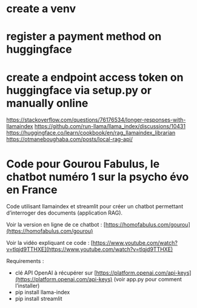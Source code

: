 # create a venv

# register a payment method on huggingface

# create a endpoint access token on huggingface via setup.py or manually online

https://stackoverflow.com/questions/76176534/longer-responses-with-llamaindex
https://github.com/run-llama/llama_index/discussions/10431
https://huggingface.co/learn/cookbook/en/rag_llamaindex_librarian
https://otmaneboughaba.com/posts/local-rag-api/

# Code pour Gourou Fabulus, le chatbot numéro 1 sur la psycho évo en France

Code utilisant llamaindex et streamlit pour créer un chatbot permettant d’interroger des documents (application RAG).

Voir la version en ligne de ce chatbot : [https://homofabulus.com/gourou](https://homofabulus.com/gourou)

Voir la vidéo expliquant ce code : [https://www.youtube.com/watch?v=tlqjd9TTHXE](https://www.youtube.com/watch?v=tlqjd9TTHXE)

Requirements :

- clé API OpenAI à récupérer sur [https://platform.openai.com/api-keys](https://platform.openai.com/api-keys) (voir app.py pour comment l’installer)
- pip install llama-index
- pip install streamlit

